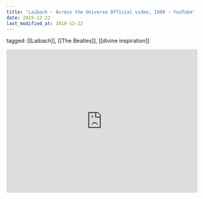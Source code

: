 ```yaml
---
title: 'Laibach - Across the Universe Official video, 1989 - YouTube'
date: 2019-12-22
last_modified_at: 2019-12-22
---
```

tagged: [[Laibach]], [[The Beatles]], [[divine inspiration]]
<iframe allow="accelerometer; autoplay; clipboard-write; encrypted-media; gyroscope; picture-in-picture" allowfullscreen="" frameborder="0" height="375" id="youtube_iframe" src="https://www.youtube.com/embed/OTQcJx7xqAc?feature=oembed&amp;enablejsapi=1&amp;origin=https://safe.txmblr.com&amp;wmode=opaque" width="500"></iframe>